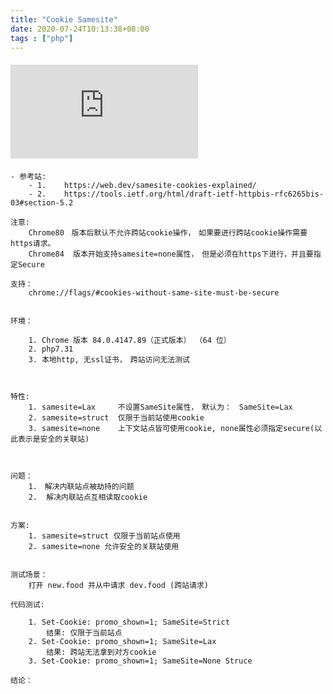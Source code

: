 ```yaml
---
title: "Cookie Samesite"
date: 2020-07-24T10:13:38+08:00
tags : ["php"]
---
```


#### ![*](https://img.shields.io/static/v1?label=smoke&message=<COOKIE-SAMESITE>&color=yellowgreen&style=for-the-badge&logo=appveyor&suffix=download&?link=http://left&link=http://google.com)


```textmate
- 参考站: 
	- 1.	https://web.dev/samesite-cookies-explained/
	- 2.	https://tools.ietf.org/html/draft-ietf-httpbis-rfc6265bis-03#section-5.2

注意:
	Chrome80　版本后默认不允许跨站cookie操作，　如果要进行跨站cookie操作需要https请求。
	Chrome84  版本开始支持samesite=none属性，　但是必须在https下进行，并且要指定Secure

支持：
	chrome://flags/#cookies-without-same-site-must-be-secure


环境：　

	1. Chrome 版本 84.0.4147.89（正式版本） （64 位）
	2. php7.31
	3. 本地http, 无ssl证书，　跨站访问无法测试



特性:
	1. samesite=Lax		不设置SameSite属性，　默认为：　SameSite=Lax
	2. samesite=struct	仅限于当前站使用cookie
	3. samesite=none	上下文站点皆可使用cookie, none属性必须指定secure(以此表示是安全的关联站)



问题：　
	1.　解决内联站点被劫持的问题
	2.  解决内联站点互相读取cookie


方案:
	1. samesite=struct 仅限于当前站点使用
	2. samesite=none 允许安全的关联站使用


测试场景：
	打开 new.food 并从中请求 dev.food (跨站请求)

代码测试:
	
	1. Set-Cookie: promo_shown=1; SameSite=Strict
		结果: 仅限于当前站点
	2. Set-Cookie: promo_shown=1; SameSite=Lax
		结果: 跨站无法拿到对方cookie
	3. Set-Cookie: promo_shown=1; SameSite=None Struce	

结论：
```